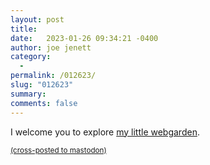 ```yaml
---
layout: post
title:  
date:   2023-01-26 09:34:21 -0400
author: joe jenett
category:
  -  
permalink: /012623/
slug: "012623"
summary: 
comments: false
---
```

I welcome you to explore <a href="/webgarden/">my little webgarden</a>.


<a href="https://brid.gy/publish/mastodon"><small>(cross-posted to mastodon)</small></a>